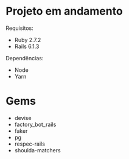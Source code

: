 # Projeto em andamento

Requisitos:
* Ruby 2.7.2
* Rails 6.1.3

Dependências:
* Node
* Yarn

# Gems

* devise
* factory_bot_rails
* faker
* pg
* respec-rails
* shoulda-matchers


